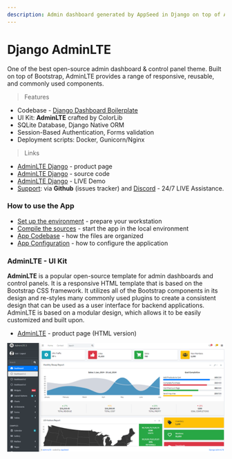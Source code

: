 ```yaml
---
description: Admin dashboard generated by AppSeed in Django on top of AdminLTE Dashboard.
---
```


# Django AdminLTE

One of the best open-source admin dashboard & control panel theme. Built on top of Bootstrap, AdminLTE provides a range of responsive, reusable, and commonly used components.

> Features

* Codebase - [Django Dashboard Boilerplate](../../boilerplate-code/django-dashboard.md)
* UI Kit: **AdminLTE** crafted by ColorLib
* SQLite Database, Django Native ORM
* Session-Based Authentication, Forms validation
* Deployment scripts: Docker, Gunicorn/Nginx 

> Links

* [AdminLTE Django](https://appseed.us/admin-dashboards/django-dashboard-adminlte) - product page
* [AdminLTE Django](https://github.com/app-generator/django-dashboard-adminlte) - source code
* [AdminLTE Django](https://adminlte-django.appseed-srv1.com/) - LIVE Demo
* [Support](https://appseed.us/support):  via **Github** \(issues tracker\) and [Discord](https://discord.gg/fZC6hup) - 24/7 LIVE Assistance. 



### How to use the App

* [Set up the environment](../../boilerplate-code/django-dashboard.md#environment-1) - prepare your workstation
* [Compile the sources](../../boilerplate-code/django-dashboard.md#build-the-app-1) - start the app in the local environment
* [App Codebase](../../boilerplate-code/django-dashboard.md#app-codebase) - how the files are organized
* [App Configuration](../../boilerplate-code/django-dashboard.md#app-configuration) - how to configure the application



### AdminLTE - UI Kit

**AdminLTE** is a popular open-source template for admin dashboards and control panels. It is a responsive HTML template that is based on the Bootstrap CSS framework. It utilizes all of the Bootstrap components in its design and re-styles many commonly used plugins to create a consistent design that can be used as a user interface for backend applications. AdminLTE is based on a modular design, which allows it to be easily customized and built upon.

* [AdminLTE](https://adminlte.io/) - product page \(HTML version\)

![AdminLTE - Open-source Bootstrap Template.](../../.gitbook/assets/adminlte-dashboard-cover.png)


